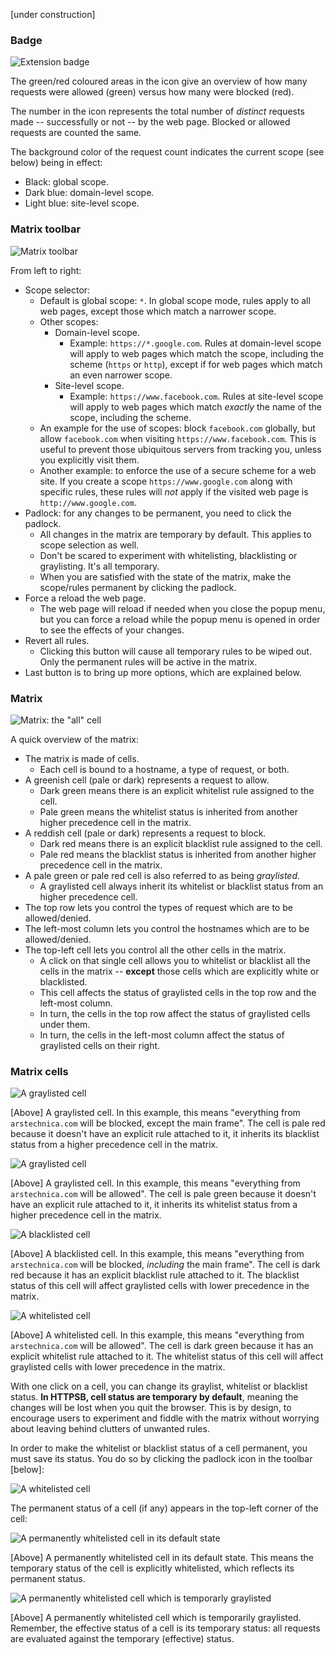 [under construction]

### Badge
![Extension badge](https://raw.github.com/gorhill/httpswitchboard/master/doc/img/popupmenu-badge-1.png)

The green/red coloured areas in the icon give an overview of how many requests were allowed (green) versus how many were blocked (red).

The number in the icon represents the total number of *distinct* requests made -- successfully or not -- by the web page. Blocked or allowed requests are counted the same.

The background color of the request count indicates the current scope (see below) being in effect:

- Black: global scope.
- Dark blue: domain-level scope.
- Light blue: site-level scope.

### Matrix toolbar

![Matrix toolbar](https://raw.github.com/gorhill/httpswitchboard/master/doc/img/popupmenu-toolbar-1.png)

From left to right:
* Scope selector:
    - Default is global scope: `*`. In global scope mode, rules apply to all web pages, except those which match a narrower scope.
    - Other scopes:
        * Domain-level scope.
            - Example: `https://*.google.com`. Rules at domain-level scope will apply to web pages which match the scope, including the scheme (`https` or `http`), except if for web pages which match an even narrower scope.
        * Site-level scope.
            - Example: `https://www.facebook.com`. Rules at site-level scope will apply to web pages which match *exactly* the name of the scope, including the scheme.
    - An example for the use of scopes: block `facebook.com` globally, but allow `facebook.com` when visiting `https://www.facebook.com`. This is useful to prevent those ubiquitous servers from tracking you, unless you explicitly visit them.
    - Another example: to enforce the use of a secure scheme for a web site. If you create a scope `https://www.google.com` along with specific rules, these rules will *not* apply if the visited web page is `http://www.google.com`.
* Padlock: for any changes to be permanent, you need to click the padlock.
    - All changes in the matrix are temporary by default. This applies to scope selection as well.
    - Don't be scared to experiment with whitelisting, blacklisting or graylisting. It's all temporary.
    - When you are satisfied with the state of the matrix, make the scope/rules permanent by clicking the padlock.
* Force a reload the web page.
    - The web page will reload if needed when you close the popup menu, but you can force a reload while the popup menu is opened in order to see the effects of your changes.
* Revert all rules.
    - Clicking this button will cause all temporary rules to be wiped out. Only the permanent rules will be active in the matrix.
* Last button is to bring up more options, which are explained below.

### Matrix

![Matrix: the "all" cell](https://raw.github.com/gorhill/httpswitchboard/fe5030c69e2185d703a1313fcd9d25444c4b209c/doc/img/popupmenu-matrix-all-1.gif)

A quick overview of the matrix:
- The matrix is made of cells.
    * Each cell is bound to a hostname, a type of request, or both.
- A greenish cell (pale or dark) represents a request to allow.
    * Dark green means there is an explicit whitelist rule assigned to the cell.
    * Pale green means the whitelist status is inherited from another higher precedence cell in the matrix.
- A reddish cell (pale or dark) represents a request to block.
    * Dark red means there is an explicit blacklist rule assigned to the cell.
    * Pale red means the blacklist status is inherited from another higher precedence cell in the matrix.
- A pale green or pale red cell is also referred to as being *graylisted*.
    * A graylisted cell always inherit its whitelist or blacklist status from an higher precedence cell.
- The top row lets you control the types of request which are to be allowed/denied.
- The left-most column lets you control the hostnames which are to be allowed/denied.
- The top-left cell lets you control all the other cells in the matrix.
    * A click on that single cell allows you to whitelist or blacklist all the cells in the matrix -- **except** those cells which are explicitly white or blacklisted.
    * This cell affects the status of graylisted cells in the top row and the left-most column.
    * In turn, the cells in the top row affect the status of graylisted cells under them.
    * In turn, the cells in the left-most column affect the status of graylisted cells on their right.

### Matrix cells

![A graylisted cell](https://raw.github.com/gorhill/httpswitchboard/master/doc/img/popupmenu-matrix-cell-1.png)

[Above] A graylisted cell. In this example, this means "everything from `arstechnica.com` will be blocked, except the main frame". The cell is pale red because it doesn't have an explicit rule attached to it, it inherits its blacklist status from a higher precedence cell in the matrix.

![A graylisted cell](https://raw.github.com/gorhill/httpswitchboard/master/doc/img/popupmenu-matrix-cell-2.png)

[Above] A graylisted cell. In this example, this means "everything from `arstechnica.com` will be allowed". The cell is pale green because it doesn't have an explicit rule attached to it, it inherits its whitelist status from a higher precedence cell in the matrix.

![A blacklisted cell](https://raw.github.com/gorhill/httpswitchboard/master/doc/img/popupmenu-matrix-cell-4.png)

[Above] A blacklisted cell. In this example, this means "everything from `arstechnica.com` will be blocked, *including* the main frame". The cell is dark red because it has an explicit blacklist rule attached to it. The blacklist status of this cell will affect graylisted cells with lower precedence in the matrix.

![A whitelisted cell](https://raw.github.com/gorhill/httpswitchboard/master/doc/img/popupmenu-matrix-cell-3.png)

[Above] A whitelisted cell. In this example, this means "everything from `arstechnica.com` will be allowed". The cell is dark green because it has an explicit whitelist rule attached to it. The whitelist status of this cell will affect graylisted cells with lower precedence in the matrix.

With one click on a cell, you can change its graylist, whitelist or blacklist status. **In HTTPSB, cell status are temporary by default**, meaning the changes will be lost when you quit the browser. This is by design, to encourage users to experiment and fiddle with the matrix without worrying about leaving behind clutters of unwanted rules.

In order to make the whitelist or blacklist status of a cell permanent, you must save its status. You do so by clicking the padlock icon in the toolbar [below]:

![A whitelisted cell](https://raw.github.com/gorhill/httpswitchboard/master/doc/img/popupmenu-tools-save-1.png)

The permanent status of a cell (if any) appears in the top-left corner of the cell:

![A permanently whitelisted cell in its default state](https://raw.github.com/gorhill/httpswitchboard/master/doc/img/popupmenu-matrix-cell-5.png)

[Above] A permanently whitelisted cell in its default state. This means the temporary status of the cell is explicitly whitelisted, which reflects its permanent status.

![A permanently whitelisted cell which is temporarly graylisted](https://raw.github.com/gorhill/httpswitchboard/master/doc/img/popupmenu-matrix-cell-6.png)

[Above] A permanently whitelisted cell which is temporarily graylisted. Remember, the effective status of a cell is its temporary status: all requests are evaluated against the temporary (effective) status.